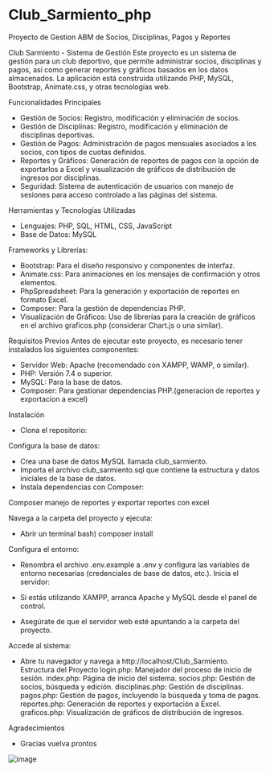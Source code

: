# Club_Sarmiento_php
Proyecto de Gestion ABM de Socios, Disciplinas, Pagos y Reportes



Club Sarmiento - Sistema de Gestión
Este proyecto es un sistema de gestión para un club deportivo, que permite administrar socios, disciplinas y pagos, así como generar reportes y gráficos basados en los datos almacenados. La aplicación está construida utilizando PHP, MySQL, Bootstrap, Animate.css, y otras tecnologías web.

Funcionalidades Principales
- Gestión de Socios: Registro, modificación y eliminación de socios.
- Gestión de Disciplinas: Registro, modificación y eliminación de disciplinas deportivas.
- Gestión de Pagos: Administración de pagos mensuales asociados a los socios, con tipos de cuotas definidos.
- Reportes y Gráficos: Generación de reportes de pagos con la opción de exportarlos a Excel y visualización de gráficos de distribución de ingresos por disciplinas.
- Seguridad: Sistema de autenticación de usuarios con manejo de sesiones para acceso controlado a las páginas del sistema.

Herramientas y Tecnologías Utilizadas
- Lenguajes: PHP, SQL, HTML, CSS, JavaScript
- Base de Datos: MySQL

Frameworks y Librerías:
- Bootstrap: Para el diseño responsivo y componentes de interfaz.
- Animate.css: Para animaciones en los mensajes de confirmación y otros elementos.
- PhpSpreadsheet: Para la generación y exportación de reportes en formato Excel.
- Composer: Para la gestión de dependencias PHP.
- Visualización de Gráficos: Uso de librerías para la creación de gráficos en el archivo graficos.php (considerar Chart.js o una similar).

Requisitos Previos
Antes de ejecutar este proyecto, es necesario tener instalados los siguientes componentes:
- Servidor Web: Apache (recomendado con XAMPP, WAMP, o similar).
- PHP: Versión 7.4 o superior.
- MySQL: Para la base de datos.
- Composer: Para gestionar dependencias PHP.(generacion de reportes y exportacion a excel)

Instalación
- Clona el repositorio:

Configura la base de datos:

- Crea una base de datos MySQL llamada club_sarmiento.
- Importa el archivo club_sarmiento.sql que contiene la estructura y datos iniciales de la base de datos.
- Instala dependencias con Composer:

Composer manejo de reportes y exportar reportes con excel

Navega a la carpeta del proyecto y ejecuta:

- Abrir un terminal bash)
composer install

Configura el entorno:
- Renombra el archivo .env.example a .env y configura las variables de entorno necesarias (credenciales de base de datos, etc.).
Inicia el servidor:

- Si estás utilizando XAMPP, arranca Apache y MySQL desde el panel de control.
- Asegúrate de que el servidor web esté apuntando a la carpeta del proyecto.

Accede al sistema:
-  Abre tu navegador y navega a http://localhost/Club_Sarmiento.
Estructura del Proyecto
login.php: Manejador del proceso de inicio de sesión.
index.php: Página de inicio del sistema.
socios.php: Gestión de socios, búsqueda y edición.
disciplinas.php: Gestión de disciplinas.
pagos.php: Gestión de pagos, incluyendo la búsqueda y toma de pagos.
reportes.php: Generación de reportes y exportación a Excel.
graficos.php: Visualización de gráficos de distribución de ingresos.

Agradecimientos
- Gracias vuelva prontos

  
![image](https://github.com/user-attachments/assets/b1327a39-84d4-4d6d-a098-3c6baf9be9fe)



